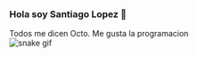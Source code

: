 ### Hola soy Santiago Lopez 👋

Todos me dicen Octo. Me gusta la programacion
<br>
![snake gif](https://github.com/santiocto/santiocto/blob/output/github-contribution-grid-snake.gif)
